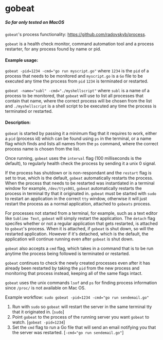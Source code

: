 # gobeat

##### So far only tested on MacOS

`gobeat`'s process functionality: https://github.com/radovskyb/process.

`gobeat` is a health check monitor, command automation tool and a process restarter, for any process found by name or pid.

#### Example usage: 
`gobeat -pid=1234 -cmd="go run myscript.go"` where `1234` is the `pid` of a process that needs to be monitored and `myscript.go` is a `Go` file to be executed any time the process from `pid` `1234` is terminated or restarted.

`gobeat -name="subl" -cmd="./myshellscript"` where `subl` is a name of a process to be monitored, that `gobeat` will use to list all processes that contain that name, where the correct process will be chosen from the list and `./myshellscript` is a shell script to be executed any time the process is terminated or restarted.

#### Description:

`gobeat` is started by passing it a minimum flag that it requires to work, either a `pid` (process id) which can be found using `ps` in the terminal, or a name flag which finds and lists all names from the `ps` command, where the correct process name is chosen from the list.

Once running, `gobeat` uses the `interval` flag (100 milliseconds is the default), to regularly health check the process by sending it a unix 0 signal. 

If the process has shutdown or is non-respondant and the `restart` flag is set to true, which is the default, `gobeat` automatically restarts the process.
When the process that needs to be restarted was instantiated in a terminal window for example, `/dev/ttys001`, `gobeat` automatically restarts
the process in terminal tty  that it originated in. `gobeat` must be started with `sudo` to restart an application
in the correct `tty` window, otherwise it will just restart the process as a normal application, attached to `gobeats` process.

For processes not started from a terminal, for example, such as a text editor like `Sublime Text`,
`gobeat` will simply restart the application. The `detach` flag specifes whether or not a regular application 
that gets restarted, is attached to `gobeat`'s process. When it is attached, if `gobeat` is shut down, 
so will the restarted application. However if it's detached, which is the default, the application will 
continue running even after `gobeat` is shut down.

`gobeat` also accepts a `cmd` flag, which takes in a command that is to be run anytime the process being followed is terminated or restarted.

`gobeat` continues to check the newly created processes even after it has already been restarted by taking the `pid` from the new process and monitoring that process instead, keeping all of the same flags intact.

`gobeat` uses the unix commands `lsof` and `ps` for finding process information since `/proc/` is not available on Mac OS.

Example workflow: `sudo gobeat -pid=1234 -cmd="go run sendemail.go"`
1. Run with `sudo` so `gobeat` will restart the server in the same terminal tty that it originated in. [`sudo`]
2. Point `gobeat` to the process of the running server you want `gobeat` to watch. [`gobeat -pid=1234`]
3. Set the `cmd` flag to run a Go file that will send an email notifying you that the server was restarted. [`-cmd="go run sendemail.go"`]
